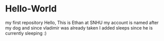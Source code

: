 # Hello-World
my first repository
Hello, 
This is Ethan at SNHU my account is named after my dog and since vladimir was already taken I added sleeps since he is currently sleeping :)
